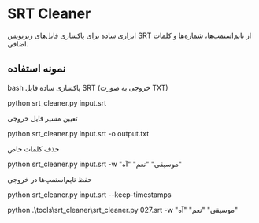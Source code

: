 # SRT Cleaner
ابزاری ساده برای پاکسازی فایل‌های زیرنویس SRT از تایم‌استمپ‌ها، شماره‌ها و کلمات اضافی.

## نمونه استفاده

bash
پاکسازی ساده فایل SRT (خروجی به صورت TXT)

python srt_cleaner.py input.srt

تعیین مسیر فایل خروجی

python srt_cleaner.py input.srt -o output.txt

حذف کلمات خاص

python srt_cleaner.py input.srt -w "موسیقی" "نعم" "آه"

حفظ تایم‌استمپ‌ها در خروجی

python srt_cleaner.py input.srt --keep-timestamps








 python .\tools\srt_cleaner\srt_cleaner.py 027.srt  -w "موسیقی" "نعم" "آه"  